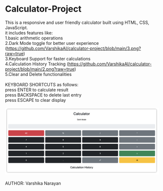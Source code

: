 # Calculator-Project
This is a responsive and user friendly calculator built using HTML, CSS, JavaScript.
<br>
it includes features like:
<br>
1.basic arithmetic operations
<br>
2.Dark Mode toggle for better user experience (https://github.com/VarshikaAI/calculator-project/blob/main/3.png?raw=true)
<br>
3.Keyboard Support for faster calculations
<br>
4.Calculation History Tracking (https://github.com/VarshikaAI/calculator-project/blob/main/2.png?raw=true)
<br>
5.Clear and Delete functionalities
<br>
<br>
KEYBOARD SHORTCUTS as follows:
<br>
press ENTER to calculate result
<br>
press BACKSPACE to delete last entry
<br>
press ESCAPE to clear display
<br>
<br>
![Calculator Screenshot](https://github.com/VarshikaAI/calculator-project/blob/main/1.png?raw=true)
<br>
<br>
AUTHOR: Varshika Narayan 
